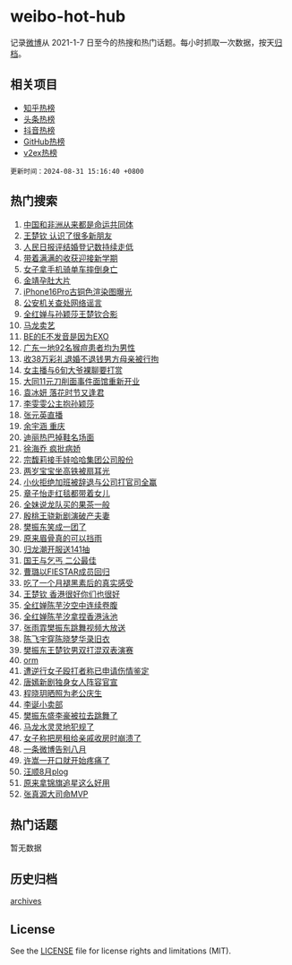 # weibo-hot-hub

记录[微博](https://www.weibo.com)从 2021-1-7 日至今的热搜和热门话题。每小时抓取一次数据，按天[归档](archives)。

## 相关项目

- [知乎热榜](https://github.com/snaildev/zhihu-hot-hub)
- [头条热榜](https://github.com/snaildev/toutiao-hot-hub)
- [抖音热榜](https://github.com/snaildev/douyin-hot-hub)
- [GitHub热榜](https://github.com/snaildev/github-hot-hub)
- [v2ex热榜](https://github.com/snaildev/v2ex-hot-hub)


`更新时间：2024-08-31 15:16:40 +0800`

## 热门搜索

1. [中国和非洲从来都是命运共同体](https://m.weibo.cn/search?containerid=100103type%3D1%26t%3D10%26q%3D%23%E4%B8%AD%E5%9B%BD%E5%92%8C%E9%9D%9E%E6%B4%B2%E4%BB%8E%E6%9D%A5%E9%83%BD%E6%98%AF%E5%91%BD%E8%BF%90%E5%85%B1%E5%90%8C%E4%BD%93%23&stream_entry_id=51&isnewpage=1&extparam=seat%3D1%26stream_entry_id%3D51%26pos%3D0%26q%3D%2523%25E4%25B8%25AD%25E5%259B%25BD%25E5%2592%258C%25E9%259D%259E%25E6%25B4%25B2%25E4%25BB%258E%25E6%259D%25A5%25E9%2583%25BD%25E6%2598%25AF%25E5%2591%25BD%25E8%25BF%2590%25E5%2585%25B1%25E5%2590%258C%25E4%25BD%2593%2523%26cate%3D10103%26c_type%3D51%26dgr%3D0%26filter_type%3Drealtimehot%26display_time%3D1725088599%26pre_seqid%3D172508859958401120508)
1. [王楚钦 认识了很多新朋友](https://m.weibo.cn/search?containerid=100103type%3D1%26t%3D10%26q%3D%E7%8E%8B%E6%A5%9A%E9%92%A6+%E8%AE%A4%E8%AF%86%E4%BA%86%E5%BE%88%E5%A4%9A%E6%96%B0%E6%9C%8B%E5%8F%8B&stream_entry_id=31&isnewpage=1&extparam=seat%3D1%26c_type%3D31%26lcate%3D5001%26cate%3D5001%26q%3D%25E7%258E%258B%25E6%25A5%259A%25E9%2592%25A6%2520%25E8%25AE%25A4%25E8%25AF%2586%25E4%25BA%2586%25E5%25BE%2588%25E5%25A4%259A%25E6%2596%25B0%25E6%259C%258B%25E5%258F%258B%26stream_entry_id%3D31%26pos%3D0%26band_rank%3D1%26flag%3D1%26realpos%3D1%26dgr%3D0%26filter_type%3Drealtimehot%26display_time%3D1725088599%26pre_seqid%3D172508859958401120508)
1. [人民日报评结婚登记数持续走低](https://m.weibo.cn/search?containerid=100103type%3D1%26t%3D10%26q%3D%23%E4%BA%BA%E6%B0%91%E6%97%A5%E6%8A%A5%E8%AF%84%E7%BB%93%E5%A9%9A%E7%99%BB%E8%AE%B0%E6%95%B0%E6%8C%81%E7%BB%AD%E8%B5%B0%E4%BD%8E%23&stream_entry_id=31&isnewpage=1&extparam=seat%3D1%26c_type%3D31%26lcate%3D5001%26cate%3D5001%26q%3D%2523%25E4%25BA%25BA%25E6%25B0%2591%25E6%2597%25A5%25E6%258A%25A5%25E8%25AF%2584%25E7%25BB%2593%25E5%25A9%259A%25E7%2599%25BB%25E8%25AE%25B0%25E6%2595%25B0%25E6%258C%2581%25E7%25BB%25AD%25E8%25B5%25B0%25E4%25BD%258E%2523%26stream_entry_id%3D31%26pos%3D1%26band_rank%3D2%26flag%3D2%26realpos%3D2%26dgr%3D0%26filter_type%3Drealtimehot%26display_time%3D1725088599%26pre_seqid%3D172508859958401120508)
1. [带着满满的收获迎接新学期](https://m.weibo.cn/search?containerid=100103type%3D1%26t%3D10%26q%3D%23%E5%B8%A6%E7%9D%80%E6%BB%A1%E6%BB%A1%E7%9A%84%E6%94%B6%E8%8E%B7%E8%BF%8E%E6%8E%A5%E6%96%B0%E5%AD%A6%E6%9C%9F%23&stream_entry_id=31&isnewpage=1&extparam=seat%3D1%26c_type%3D31%26lcate%3D5001%26cate%3D5001%26q%3D%2523%25E5%25B8%25A6%25E7%259D%2580%25E6%25BB%25A1%25E6%25BB%25A1%25E7%259A%2584%25E6%2594%25B6%25E8%258E%25B7%25E8%25BF%258E%25E6%258E%25A5%25E6%2596%25B0%25E5%25AD%25A6%25E6%259C%259F%2523%26stream_entry_id%3D31%26pos%3D2%26band_rank%3D3%26flag%3D0%26realpos%3D3%26dgr%3D0%26filter_type%3Drealtimehot%26display_time%3D1725088599%26pre_seqid%3D172508859958401120508)
1. [女子拿手机骑单车摔倒身亡](https://m.weibo.cn/search?containerid=100103type%3D1%26t%3D10%26q%3D%23%E5%A5%B3%E5%AD%90%E6%8B%BF%E6%89%8B%E6%9C%BA%E9%AA%91%E5%8D%95%E8%BD%A6%E6%91%94%E5%80%92%E8%BA%AB%E4%BA%A1%23&stream_entry_id=31&isnewpage=1&extparam=seat%3D1%26c_type%3D31%26lcate%3D5001%26cate%3D5001%26q%3D%2523%25E5%25A5%25B3%25E5%25AD%2590%25E6%258B%25BF%25E6%2589%258B%25E6%259C%25BA%25E9%25AA%2591%25E5%258D%2595%25E8%25BD%25A6%25E6%2591%2594%25E5%2580%2592%25E8%25BA%25AB%25E4%25BA%25A1%2523%26stream_entry_id%3D31%26pos%3D3%26band_rank%3D4%26flag%3D0%26realpos%3D4%26dgr%3D0%26filter_type%3Drealtimehot%26display_time%3D1725088599%26pre_seqid%3D172508859958401120508)
1. [金靖孕肚大片](https://m.weibo.cn/search?containerid=100103type%3D1%26t%3D10%26q%3D%23%E9%87%91%E9%9D%96%E5%AD%95%E8%82%9A%E5%A4%A7%E7%89%87%23&stream_entry_id=31&isnewpage=1&extparam=seat%3D1%26c_type%3D31%26lcate%3D5001%26cate%3D5001%26q%3D%2523%25E9%2587%2591%25E9%259D%2596%25E5%25AD%2595%25E8%2582%259A%25E5%25A4%25A7%25E7%2589%2587%2523%26stream_entry_id%3D31%26pos%3D4%26band_rank%3D5%26flag%3D2%26realpos%3D5%26dgr%3D0%26filter_type%3Drealtimehot%26display_time%3D1725088599%26pre_seqid%3D172508859958401120508)
1. [iPhone16Pro古铜色渲染图曝光](https://m.weibo.cn/search?containerid=100103type%3D1%26t%3D10%26q%3D%23iPhone16Pro%E5%8F%A4%E9%93%9C%E8%89%B2%E6%B8%B2%E6%9F%93%E5%9B%BE%E6%9B%9D%E5%85%89%23&stream_entry_id=31&isnewpage=1&extparam=seat%3D1%26c_type%3D31%26lcate%3D5001%26cate%3D5001%26q%3D%2523iPhone16Pro%25E5%258F%25A4%25E9%2593%259C%25E8%2589%25B2%25E6%25B8%25B2%25E6%259F%2593%25E5%259B%25BE%25E6%259B%259D%25E5%2585%2589%2523%26stream_entry_id%3D31%26pos%3D5%26band_rank%3D6%26flag%3D0%26realpos%3D6%26dgr%3D0%26filter_type%3Drealtimehot%26display_time%3D1725088599%26pre_seqid%3D172508859958401120508)
1. [公安机关查处网络谣言](https://m.weibo.cn/search?containerid=100103type%3D1%26t%3D10%26q%3D%23%E5%85%AC%E5%AE%89%E6%9C%BA%E5%85%B3%E6%9F%A5%E5%A4%84%E7%BD%91%E7%BB%9C%E8%B0%A3%E8%A8%80%23&stream_entry_id=31&isnewpage=1&extparam=seat%3D1%26pos%3D6%26band_rank%3D7%26cate%3D5001%26is_ad_pos%3D1%26q%3D%2523%25E5%2585%25AC%25E5%25AE%2589%25E6%259C%25BA%25E5%2585%25B3%25E6%259F%25A5%25E5%25A4%2584%25E7%25BD%2591%25E7%25BB%259C%25E8%25B0%25A3%25E8%25A8%2580%2523%26stream_entry_id%3D31%26adid%3D252949%26dgr%3D0%26c_type%3D31%26lcate%3D5001%26filter_type%3Drealtimehot%26display_time%3D1725088599%26pre_seqid%3D172508859958401120508)
1. [全红婵与孙颖莎王楚钦合影](https://m.weibo.cn/search?containerid=100103type%3D1%26t%3D10%26q%3D%23%E5%85%A8%E7%BA%A2%E5%A9%B5%E4%B8%8E%E5%AD%99%E9%A2%96%E8%8E%8E%E7%8E%8B%E6%A5%9A%E9%92%A6%E5%90%88%E5%BD%B1%23&stream_entry_id=31&isnewpage=1&extparam=seat%3D1%26c_type%3D31%26lcate%3D5001%26cate%3D5001%26q%3D%2523%25E5%2585%25A8%25E7%25BA%25A2%25E5%25A9%25B5%25E4%25B8%258E%25E5%25AD%2599%25E9%25A2%2596%25E8%258E%258E%25E7%258E%258B%25E6%25A5%259A%25E9%2592%25A6%25E5%2590%2588%25E5%25BD%25B1%2523%26stream_entry_id%3D31%26pos%3D7%26band_rank%3D7%26flag%3D1%26realpos%3D7%26dgr%3D0%26filter_type%3Drealtimehot%26display_time%3D1725088599%26pre_seqid%3D172508859958401120508)
1. [马龙卖艺](https://m.weibo.cn/search?containerid=100103type%3D1%26t%3D10%26q%3D%E9%A9%AC%E9%BE%99%E5%8D%96%E8%89%BA&stream_entry_id=31&isnewpage=1&extparam=seat%3D1%26c_type%3D31%26lcate%3D5001%26cate%3D5001%26q%3D%25E9%25A9%25AC%25E9%25BE%2599%25E5%258D%2596%25E8%2589%25BA%26stream_entry_id%3D31%26pos%3D8%26band_rank%3D8%26flag%3D0%26realpos%3D8%26dgr%3D0%26filter_type%3Drealtimehot%26display_time%3D1725088599%26pre_seqid%3D172508859958401120508)
1. [BE的E不发音是因为EXO](https://m.weibo.cn/search?containerid=100103type%3D1%26t%3D10%26q%3DBE%E7%9A%84E%E4%B8%8D%E5%8F%91%E9%9F%B3%E6%98%AF%E5%9B%A0%E4%B8%BAEXO&stream_entry_id=31&isnewpage=1&extparam=seat%3D1%26c_type%3D31%26lcate%3D5001%26cate%3D5001%26q%3DBE%25E7%259A%2584E%25E4%25B8%258D%25E5%258F%2591%25E9%259F%25B3%25E6%2598%25AF%25E5%259B%25A0%25E4%25B8%25BAEXO%26stream_entry_id%3D31%26pos%3D9%26band_rank%3D9%26flag%3D1%26realpos%3D9%26dgr%3D0%26filter_type%3Drealtimehot%26display_time%3D1725088599%26pre_seqid%3D172508859958401120508)
1. [广东一地92名猴痘患者均为男性](https://m.weibo.cn/search?containerid=100103type%3D1%26t%3D10%26q%3D%23%E5%B9%BF%E4%B8%9C%E4%B8%80%E5%9C%B092%E5%90%8D%E7%8C%B4%E7%97%98%E6%82%A3%E8%80%85%E5%9D%87%E4%B8%BA%E7%94%B7%E6%80%A7%23&stream_entry_id=31&isnewpage=1&extparam=seat%3D1%26c_type%3D31%26lcate%3D5001%26cate%3D5001%26q%3D%2523%25E5%25B9%25BF%25E4%25B8%259C%25E4%25B8%2580%25E5%259C%25B092%25E5%2590%258D%25E7%258C%25B4%25E7%2597%2598%25E6%2582%25A3%25E8%2580%2585%25E5%259D%2587%25E4%25B8%25BA%25E7%2594%25B7%25E6%2580%25A7%2523%26stream_entry_id%3D31%26pos%3D10%26band_rank%3D10%26flag%3D0%26realpos%3D10%26dgr%3D0%26filter_type%3Drealtimehot%26display_time%3D1725088599%26pre_seqid%3D172508859958401120508)
1. [收38万彩礼退婚不退钱男方母亲被行拘](https://m.weibo.cn/search?containerid=100103type%3D1%26t%3D10%26q%3D%23%E6%94%B638%E4%B8%87%E5%BD%A9%E7%A4%BC%E9%80%80%E5%A9%9A%E4%B8%8D%E9%80%80%E9%92%B1%E7%94%B7%E6%96%B9%E6%AF%8D%E4%BA%B2%E8%A2%AB%E8%A1%8C%E6%8B%98%23&stream_entry_id=31&isnewpage=1&extparam=seat%3D1%26c_type%3D31%26lcate%3D5001%26cate%3D5001%26q%3D%2523%25E6%2594%25B638%25E4%25B8%2587%25E5%25BD%25A9%25E7%25A4%25BC%25E9%2580%2580%25E5%25A9%259A%25E4%25B8%258D%25E9%2580%2580%25E9%2592%25B1%25E7%2594%25B7%25E6%2596%25B9%25E6%25AF%258D%25E4%25BA%25B2%25E8%25A2%25AB%25E8%25A1%258C%25E6%258B%2598%2523%26stream_entry_id%3D31%26pos%3D11%26band_rank%3D11%26flag%3D2%26realpos%3D11%26dgr%3D0%26filter_type%3Drealtimehot%26display_time%3D1725088599%26pre_seqid%3D172508859958401120508)
1. [女主播与6旬大爷裸聊要打赏](https://m.weibo.cn/search?containerid=100103type%3D1%26t%3D10%26q%3D%23%E5%A5%B3%E4%B8%BB%E6%92%AD%E4%B8%8E6%E6%97%AC%E5%A4%A7%E7%88%B7%E8%A3%B8%E8%81%8A%E8%A6%81%E6%89%93%E8%B5%8F%23&stream_entry_id=31&isnewpage=1&extparam=seat%3D1%26c_type%3D31%26lcate%3D5001%26cate%3D5001%26q%3D%2523%25E5%25A5%25B3%25E4%25B8%25BB%25E6%2592%25AD%25E4%25B8%258E6%25E6%2597%25AC%25E5%25A4%25A7%25E7%2588%25B7%25E8%25A3%25B8%25E8%2581%258A%25E8%25A6%2581%25E6%2589%2593%25E8%25B5%258F%2523%26stream_entry_id%3D31%26pos%3D12%26band_rank%3D12%26flag%3D0%26realpos%3D12%26dgr%3D0%26filter_type%3Drealtimehot%26display_time%3D1725088599%26pre_seqid%3D172508859958401120508)
1. [大同11元刀削面事件面馆重新开业](https://m.weibo.cn/search?containerid=100103type%3D1%26t%3D10%26q%3D%23%E5%A4%A7%E5%90%8C11%E5%85%83%E5%88%80%E5%89%8A%E9%9D%A2%E4%BA%8B%E4%BB%B6%E9%9D%A2%E9%A6%86%E9%87%8D%E6%96%B0%E5%BC%80%E4%B8%9A%23&stream_entry_id=31&isnewpage=1&extparam=seat%3D1%26c_type%3D31%26lcate%3D5001%26cate%3D5001%26q%3D%2523%25E5%25A4%25A7%25E5%2590%258C11%25E5%2585%2583%25E5%2588%2580%25E5%2589%258A%25E9%259D%25A2%25E4%25BA%258B%25E4%25BB%25B6%25E9%259D%25A2%25E9%25A6%2586%25E9%2587%258D%25E6%2596%25B0%25E5%25BC%2580%25E4%25B8%259A%2523%26stream_entry_id%3D31%26pos%3D13%26band_rank%3D13%26flag%3D1%26realpos%3D13%26dgr%3D0%26filter_type%3Drealtimehot%26display_time%3D1725088599%26pre_seqid%3D172508859958401120508)
1. [袁冰妍 落花时节又逢君](https://m.weibo.cn/search?containerid=100103type%3D1%26t%3D10%26q%3D%E8%A2%81%E5%86%B0%E5%A6%8D+%E8%90%BD%E8%8A%B1%E6%97%B6%E8%8A%82%E5%8F%88%E9%80%A2%E5%90%9B&stream_entry_id=31&isnewpage=1&extparam=seat%3D1%26c_type%3D31%26lcate%3D5001%26cate%3D5001%26q%3D%25E8%25A2%2581%25E5%2586%25B0%25E5%25A6%258D%2520%25E8%2590%25BD%25E8%258A%25B1%25E6%2597%25B6%25E8%258A%2582%25E5%258F%2588%25E9%2580%25A2%25E5%2590%259B%26stream_entry_id%3D31%26pos%3D14%26band_rank%3D14%26flag%3D2%26realpos%3D14%26dgr%3D0%26filter_type%3Drealtimehot%26display_time%3D1725088599%26pre_seqid%3D172508859958401120508)
1. [李雯雯公主抱孙颖莎](https://m.weibo.cn/search?containerid=100103type%3D1%26t%3D10%26q%3D%23%E6%9D%8E%E9%9B%AF%E9%9B%AF%E5%85%AC%E4%B8%BB%E6%8A%B1%E5%AD%99%E9%A2%96%E8%8E%8E%23&stream_entry_id=31&isnewpage=1&extparam=seat%3D1%26c_type%3D31%26lcate%3D5001%26cate%3D5001%26q%3D%2523%25E6%259D%258E%25E9%259B%25AF%25E9%259B%25AF%25E5%2585%25AC%25E4%25B8%25BB%25E6%258A%25B1%25E5%25AD%2599%25E9%25A2%2596%25E8%258E%258E%2523%26stream_entry_id%3D31%26pos%3D15%26band_rank%3D15%26flag%3D0%26realpos%3D15%26dgr%3D0%26filter_type%3Drealtimehot%26display_time%3D1725088599%26pre_seqid%3D172508859958401120508)
1. [张元英直播](https://m.weibo.cn/search?containerid=100103type%3D1%26t%3D10%26q%3D%E5%BC%A0%E5%85%83%E8%8B%B1%E7%9B%B4%E6%92%AD&stream_entry_id=31&isnewpage=1&extparam=seat%3D1%26c_type%3D31%26lcate%3D5001%26cate%3D5001%26q%3D%25E5%25BC%25A0%25E5%2585%2583%25E8%258B%25B1%25E7%259B%25B4%25E6%2592%25AD%26stream_entry_id%3D31%26pos%3D16%26band_rank%3D16%26flag%3D0%26realpos%3D16%26dgr%3D0%26filter_type%3Drealtimehot%26display_time%3D1725088599%26pre_seqid%3D172508859958401120508)
1. [余宇涵 重庆](https://m.weibo.cn/search?containerid=100103type%3D1%26t%3D10%26q%3D%E4%BD%99%E5%AE%87%E6%B6%B5+%E9%87%8D%E5%BA%86&stream_entry_id=31&isnewpage=1&extparam=seat%3D1%26c_type%3D31%26lcate%3D5001%26cate%3D5001%26q%3D%25E4%25BD%2599%25E5%25AE%2587%25E6%25B6%25B5%2520%25E9%2587%258D%25E5%25BA%2586%26stream_entry_id%3D31%26pos%3D17%26band_rank%3D17%26flag%3D0%26realpos%3D17%26dgr%3D0%26filter_type%3Drealtimehot%26display_time%3D1725088599%26pre_seqid%3D172508859958401120508)
1. [迪丽热巴掉鞋名场面](https://m.weibo.cn/search?containerid=100103type%3D1%26t%3D10%26q%3D%23%E8%BF%AA%E4%B8%BD%E7%83%AD%E5%B7%B4%E6%8E%89%E9%9E%8B%E5%90%8D%E5%9C%BA%E9%9D%A2%23&stream_entry_id=31&isnewpage=1&extparam=seat%3D1%26c_type%3D31%26lcate%3D5001%26cate%3D5001%26q%3D%2523%25E8%25BF%25AA%25E4%25B8%25BD%25E7%2583%25AD%25E5%25B7%25B4%25E6%258E%2589%25E9%259E%258B%25E5%2590%258D%25E5%259C%25BA%25E9%259D%25A2%2523%26stream_entry_id%3D31%26pos%3D18%26band_rank%3D18%26flag%3D1%26realpos%3D18%26dgr%3D0%26filter_type%3Drealtimehot%26display_time%3D1725088599%26pre_seqid%3D172508859958401120508)
1. [徐海乔 疯批病娇](https://m.weibo.cn/search?containerid=100103type%3D1%26t%3D10%26q%3D%E5%BE%90%E6%B5%B7%E4%B9%94+%E7%96%AF%E6%89%B9%E7%97%85%E5%A8%87&stream_entry_id=31&isnewpage=1&extparam=seat%3D1%26c_type%3D31%26lcate%3D5001%26cate%3D5001%26q%3D%25E5%25BE%2590%25E6%25B5%25B7%25E4%25B9%2594%2520%25E7%2596%25AF%25E6%2589%25B9%25E7%2597%2585%25E5%25A8%2587%26stream_entry_id%3D31%26pos%3D19%26band_rank%3D19%26flag%3D0%26realpos%3D19%26dgr%3D0%26filter_type%3Drealtimehot%26display_time%3D1725088599%26pre_seqid%3D172508859958401120508)
1. [宗馥莉接手娃哈哈集团公司股份](https://m.weibo.cn/search?containerid=100103type%3D1%26t%3D10%26q%3D%23%E5%AE%97%E9%A6%A5%E8%8E%89%E6%8E%A5%E6%89%8B%E5%A8%83%E5%93%88%E5%93%88%E9%9B%86%E5%9B%A2%E5%85%AC%E5%8F%B8%E8%82%A1%E4%BB%BD%23&stream_entry_id=31&isnewpage=1&extparam=seat%3D1%26c_type%3D31%26lcate%3D5001%26cate%3D5001%26q%3D%2523%25E5%25AE%2597%25E9%25A6%25A5%25E8%258E%2589%25E6%258E%25A5%25E6%2589%258B%25E5%25A8%2583%25E5%2593%2588%25E5%2593%2588%25E9%259B%2586%25E5%259B%25A2%25E5%2585%25AC%25E5%258F%25B8%25E8%2582%25A1%25E4%25BB%25BD%2523%26stream_entry_id%3D31%26pos%3D20%26band_rank%3D20%26flag%3D1%26realpos%3D20%26dgr%3D0%26filter_type%3Drealtimehot%26display_time%3D1725088599%26pre_seqid%3D172508859958401120508)
1. [两岁宝宝坐高铁被扇耳光](https://m.weibo.cn/search?containerid=100103type%3D1%26t%3D10%26q%3D%23%E4%B8%A4%E5%B2%81%E5%AE%9D%E5%AE%9D%E5%9D%90%E9%AB%98%E9%93%81%E8%A2%AB%E6%89%87%E8%80%B3%E5%85%89%23&stream_entry_id=31&isnewpage=1&extparam=seat%3D1%26c_type%3D31%26lcate%3D5001%26cate%3D5001%26q%3D%2523%25E4%25B8%25A4%25E5%25B2%2581%25E5%25AE%259D%25E5%25AE%259D%25E5%259D%2590%25E9%25AB%2598%25E9%2593%2581%25E8%25A2%25AB%25E6%2589%2587%25E8%2580%25B3%25E5%2585%2589%2523%26stream_entry_id%3D31%26pos%3D21%26band_rank%3D21%26flag%3D0%26realpos%3D21%26dgr%3D0%26filter_type%3Drealtimehot%26display_time%3D1725088599%26pre_seqid%3D172508859958401120508)
1. [小伙拒绝加班被辞退与公司打官司全赢](https://m.weibo.cn/search?containerid=100103type%3D1%26t%3D10%26q%3D%23%E5%B0%8F%E4%BC%99%E6%8B%92%E7%BB%9D%E5%8A%A0%E7%8F%AD%E8%A2%AB%E8%BE%9E%E9%80%80%E4%B8%8E%E5%85%AC%E5%8F%B8%E6%89%93%E5%AE%98%E5%8F%B8%E5%85%A8%E8%B5%A2%23&stream_entry_id=31&isnewpage=1&extparam=seat%3D1%26c_type%3D31%26lcate%3D5001%26cate%3D5001%26q%3D%2523%25E5%25B0%258F%25E4%25BC%2599%25E6%258B%2592%25E7%25BB%259D%25E5%258A%25A0%25E7%258F%25AD%25E8%25A2%25AB%25E8%25BE%259E%25E9%2580%2580%25E4%25B8%258E%25E5%2585%25AC%25E5%258F%25B8%25E6%2589%2593%25E5%25AE%2598%25E5%258F%25B8%25E5%2585%25A8%25E8%25B5%25A2%2523%26stream_entry_id%3D31%26pos%3D22%26band_rank%3D22%26flag%3D0%26realpos%3D22%26dgr%3D0%26filter_type%3Drealtimehot%26display_time%3D1725088599%26pre_seqid%3D172508859958401120508)
1. [章子怡走红毯都带着女儿](https://m.weibo.cn/search?containerid=100103type%3D1%26t%3D10%26q%3D%23%E7%AB%A0%E5%AD%90%E6%80%A1%E8%B5%B0%E7%BA%A2%E6%AF%AF%E9%83%BD%E5%B8%A6%E7%9D%80%E5%A5%B3%E5%84%BF%23&stream_entry_id=31&isnewpage=1&extparam=seat%3D1%26c_type%3D31%26lcate%3D5001%26cate%3D5001%26q%3D%2523%25E7%25AB%25A0%25E5%25AD%2590%25E6%2580%25A1%25E8%25B5%25B0%25E7%25BA%25A2%25E6%25AF%25AF%25E9%2583%25BD%25E5%25B8%25A6%25E7%259D%2580%25E5%25A5%25B3%25E5%2584%25BF%2523%26stream_entry_id%3D31%26pos%3D23%26band_rank%3D23%26flag%3D1%26realpos%3D23%26dgr%3D0%26filter_type%3Drealtimehot%26display_time%3D1725088599%26pre_seqid%3D172508859958401120508)
1. [全妹说龙队买的果茶一般](https://m.weibo.cn/search?containerid=100103type%3D1%26t%3D10%26q%3D%23%E5%85%A8%E5%A6%B9%E8%AF%B4%E9%BE%99%E9%98%9F%E4%B9%B0%E7%9A%84%E6%9E%9C%E8%8C%B6%E4%B8%80%E8%88%AC%23&stream_entry_id=31&isnewpage=1&extparam=seat%3D1%26c_type%3D31%26lcate%3D5001%26cate%3D5001%26q%3D%2523%25E5%2585%25A8%25E5%25A6%25B9%25E8%25AF%25B4%25E9%25BE%2599%25E9%2598%259F%25E4%25B9%25B0%25E7%259A%2584%25E6%259E%259C%25E8%258C%25B6%25E4%25B8%2580%25E8%2588%25AC%2523%26stream_entry_id%3D31%26pos%3D24%26band_rank%3D24%26flag%3D1%26realpos%3D24%26dgr%3D0%26filter_type%3Drealtimehot%26display_time%3D1725088599%26pre_seqid%3D172508859958401120508)
1. [殷桃王骁新剧演破产夫妻](https://m.weibo.cn/search?containerid=100103type%3D1%26t%3D10%26q%3D%23%E6%AE%B7%E6%A1%83%E7%8E%8B%E9%AA%81%E6%96%B0%E5%89%A7%E6%BC%94%E7%A0%B4%E4%BA%A7%E5%A4%AB%E5%A6%BB%23&stream_entry_id=31&isnewpage=1&extparam=seat%3D1%26c_type%3D31%26lcate%3D5001%26cate%3D5001%26q%3D%2523%25E6%25AE%25B7%25E6%25A1%2583%25E7%258E%258B%25E9%25AA%2581%25E6%2596%25B0%25E5%2589%25A7%25E6%25BC%2594%25E7%25A0%25B4%25E4%25BA%25A7%25E5%25A4%25AB%25E5%25A6%25BB%2523%26stream_entry_id%3D31%26pos%3D25%26band_rank%3D25%26flag%3D1%26realpos%3D25%26dgr%3D0%26filter_type%3Drealtimehot%26display_time%3D1725088599%26pre_seqid%3D172508859958401120508)
1. [樊振东笑成一团了](https://m.weibo.cn/search?containerid=100103type%3D1%26t%3D10%26q%3D%23%E6%A8%8A%E6%8C%AF%E4%B8%9C%E7%AC%91%E6%88%90%E4%B8%80%E5%9B%A2%E4%BA%86%23&stream_entry_id=31&isnewpage=1&extparam=seat%3D1%26c_type%3D31%26lcate%3D5001%26cate%3D5001%26q%3D%2523%25E6%25A8%258A%25E6%258C%25AF%25E4%25B8%259C%25E7%25AC%2591%25E6%2588%2590%25E4%25B8%2580%25E5%259B%25A2%25E4%25BA%2586%2523%26stream_entry_id%3D31%26pos%3D26%26band_rank%3D26%26flag%3D0%26realpos%3D26%26dgr%3D0%26filter_type%3Drealtimehot%26display_time%3D1725088599%26pre_seqid%3D172508859958401120508)
1. [原来眉骨真的可以挡雨](https://m.weibo.cn/search?containerid=100103type%3D1%26t%3D10%26q%3D%23%E5%8E%9F%E6%9D%A5%E7%9C%89%E9%AA%A8%E7%9C%9F%E7%9A%84%E5%8F%AF%E4%BB%A5%E6%8C%A1%E9%9B%A8%23&stream_entry_id=31&isnewpage=1&extparam=seat%3D1%26c_type%3D31%26lcate%3D5001%26cate%3D5001%26q%3D%2523%25E5%258E%259F%25E6%259D%25A5%25E7%259C%2589%25E9%25AA%25A8%25E7%259C%259F%25E7%259A%2584%25E5%258F%25AF%25E4%25BB%25A5%25E6%258C%25A1%25E9%259B%25A8%2523%26stream_entry_id%3D31%26pos%3D27%26band_rank%3D27%26flag%3D0%26realpos%3D27%26dgr%3D0%26filter_type%3Drealtimehot%26display_time%3D1725088599%26pre_seqid%3D172508859958401120508)
1. [归龙潮开服送141抽](https://m.weibo.cn/search?containerid=100103type%3D1%26t%3D10%26q%3D%23%E5%BD%92%E9%BE%99%E6%BD%AE%E5%BC%80%E6%9C%8D%E9%80%81141%E6%8A%BD%23&stream_entry_id=31&isnewpage=1&extparam=seat%3D1%26c_type%3D31%26lcate%3D5001%26cate%3D5001%26q%3D%2523%25E5%25BD%2592%25E9%25BE%2599%25E6%25BD%25AE%25E5%25BC%2580%25E6%259C%258D%25E9%2580%2581141%25E6%258A%25BD%2523%26dgr%3D0%26pos%3D28%26adid%3D252727%26band_rank%3D28%26flag%3D0%26realpos%3D28%26stream_entry_id%3D31%26filter_type%3Drealtimehot%26display_time%3D1725088599%26pre_seqid%3D172508859958401120508)
1. [国王与乞丐 二公最佳](https://m.weibo.cn/search?containerid=100103type%3D1%26t%3D10%26q%3D%E5%9B%BD%E7%8E%8B%E4%B8%8E%E4%B9%9E%E4%B8%90+%E4%BA%8C%E5%85%AC%E6%9C%80%E4%BD%B3&stream_entry_id=31&isnewpage=1&extparam=seat%3D1%26c_type%3D31%26lcate%3D5001%26cate%3D5001%26q%3D%25E5%259B%25BD%25E7%258E%258B%25E4%25B8%258E%25E4%25B9%259E%25E4%25B8%2590%2520%25E4%25BA%258C%25E5%2585%25AC%25E6%259C%2580%25E4%25BD%25B3%26stream_entry_id%3D31%26pos%3D29%26band_rank%3D29%26flag%3D1%26realpos%3D29%26dgr%3D0%26filter_type%3Drealtimehot%26display_time%3D1725088599%26pre_seqid%3D172508859958401120508)
1. [曹璐以FIESTAR成员回归](https://m.weibo.cn/search?containerid=100103type%3D1%26t%3D10%26q%3D%23%E6%9B%B9%E7%92%90%E4%BB%A5FIESTAR%E6%88%90%E5%91%98%E5%9B%9E%E5%BD%92%23&stream_entry_id=31&isnewpage=1&extparam=seat%3D1%26c_type%3D31%26lcate%3D5001%26cate%3D5001%26q%3D%2523%25E6%259B%25B9%25E7%2592%2590%25E4%25BB%25A5FIESTAR%25E6%2588%2590%25E5%2591%2598%25E5%259B%259E%25E5%25BD%2592%2523%26stream_entry_id%3D31%26pos%3D30%26band_rank%3D30%26flag%3D0%26realpos%3D30%26dgr%3D0%26filter_type%3Drealtimehot%26display_time%3D1725088599%26pre_seqid%3D172508859958401120508)
1. [吃了一个月褪黑素后的真实感受](https://m.weibo.cn/search?containerid=100103type%3D1%26t%3D10%26q%3D%23%E5%90%83%E4%BA%86%E4%B8%80%E4%B8%AA%E6%9C%88%E8%A4%AA%E9%BB%91%E7%B4%A0%E5%90%8E%E7%9A%84%E7%9C%9F%E5%AE%9E%E6%84%9F%E5%8F%97%23&stream_entry_id=31&isnewpage=1&extparam=seat%3D1%26c_type%3D31%26lcate%3D5001%26cate%3D5001%26q%3D%2523%25E5%2590%2583%25E4%25BA%2586%25E4%25B8%2580%25E4%25B8%25AA%25E6%259C%2588%25E8%25A4%25AA%25E9%25BB%2591%25E7%25B4%25A0%25E5%2590%258E%25E7%259A%2584%25E7%259C%259F%25E5%25AE%259E%25E6%2584%259F%25E5%258F%2597%2523%26stream_entry_id%3D31%26pos%3D31%26band_rank%3D31%26flag%3D0%26realpos%3D31%26dgr%3D0%26filter_type%3Drealtimehot%26display_time%3D1725088599%26pre_seqid%3D172508859958401120508)
1. [王楚钦 香港很好你们也很好](https://m.weibo.cn/search?containerid=100103type%3D1%26t%3D10%26q%3D%E7%8E%8B%E6%A5%9A%E9%92%A6+%E9%A6%99%E6%B8%AF%E5%BE%88%E5%A5%BD%E4%BD%A0%E4%BB%AC%E4%B9%9F%E5%BE%88%E5%A5%BD&stream_entry_id=31&isnewpage=1&extparam=seat%3D1%26c_type%3D31%26lcate%3D5001%26cate%3D5001%26q%3D%25E7%258E%258B%25E6%25A5%259A%25E9%2592%25A6%2520%25E9%25A6%2599%25E6%25B8%25AF%25E5%25BE%2588%25E5%25A5%25BD%25E4%25BD%25A0%25E4%25BB%25AC%25E4%25B9%259F%25E5%25BE%2588%25E5%25A5%25BD%26stream_entry_id%3D31%26pos%3D32%26band_rank%3D32%26flag%3D1%26realpos%3D32%26dgr%3D0%26filter_type%3Drealtimehot%26display_time%3D1725088599%26pre_seqid%3D172508859958401120508)
1. [全红婵陈芋汐空中连续卷腹](https://m.weibo.cn/search?containerid=100103type%3D1%26t%3D10%26q%3D%23%E5%85%A8%E7%BA%A2%E5%A9%B5%E9%99%88%E8%8A%8B%E6%B1%90%E7%A9%BA%E4%B8%AD%E8%BF%9E%E7%BB%AD%E5%8D%B7%E8%85%B9%23&stream_entry_id=31&isnewpage=1&extparam=seat%3D1%26c_type%3D31%26lcate%3D5001%26cate%3D5001%26q%3D%2523%25E5%2585%25A8%25E7%25BA%25A2%25E5%25A9%25B5%25E9%2599%2588%25E8%258A%258B%25E6%25B1%2590%25E7%25A9%25BA%25E4%25B8%25AD%25E8%25BF%259E%25E7%25BB%25AD%25E5%258D%25B7%25E8%2585%25B9%2523%26stream_entry_id%3D31%26pos%3D33%26band_rank%3D33%26flag%3D1%26realpos%3D33%26dgr%3D0%26filter_type%3Drealtimehot%26display_time%3D1725088599%26pre_seqid%3D172508859958401120508)
1. [全红婵陈芋汐拿捏香港泳池](https://m.weibo.cn/search?containerid=100103type%3D1%26t%3D10%26q%3D%23%E5%85%A8%E7%BA%A2%E5%A9%B5%E9%99%88%E8%8A%8B%E6%B1%90%E6%8B%BF%E6%8D%8F%E9%A6%99%E6%B8%AF%E6%B3%B3%E6%B1%A0%23&stream_entry_id=31&isnewpage=1&extparam=seat%3D1%26c_type%3D31%26lcate%3D5001%26cate%3D5001%26q%3D%2523%25E5%2585%25A8%25E7%25BA%25A2%25E5%25A9%25B5%25E9%2599%2588%25E8%258A%258B%25E6%25B1%2590%25E6%258B%25BF%25E6%258D%258F%25E9%25A6%2599%25E6%25B8%25AF%25E6%25B3%25B3%25E6%25B1%25A0%2523%26stream_entry_id%3D31%26pos%3D34%26band_rank%3D34%26flag%3D0%26realpos%3D34%26dgr%3D0%26filter_type%3Drealtimehot%26display_time%3D1725088599%26pre_seqid%3D172508859958401120508)
1. [张雨霏樊振东跳舞视频大放送](https://m.weibo.cn/search?containerid=100103type%3D1%26t%3D10%26q%3D%23%E5%BC%A0%E9%9B%A8%E9%9C%8F%E6%A8%8A%E6%8C%AF%E4%B8%9C%E8%B7%B3%E8%88%9E%E8%A7%86%E9%A2%91%E5%A4%A7%E6%94%BE%E9%80%81%23&stream_entry_id=31&isnewpage=1&extparam=seat%3D1%26c_type%3D31%26lcate%3D5001%26cate%3D5001%26q%3D%2523%25E5%25BC%25A0%25E9%259B%25A8%25E9%259C%258F%25E6%25A8%258A%25E6%258C%25AF%25E4%25B8%259C%25E8%25B7%25B3%25E8%2588%259E%25E8%25A7%2586%25E9%25A2%2591%25E5%25A4%25A7%25E6%2594%25BE%25E9%2580%2581%2523%26stream_entry_id%3D31%26pos%3D35%26band_rank%3D35%26flag%3D0%26realpos%3D35%26dgr%3D0%26filter_type%3Drealtimehot%26display_time%3D1725088599%26pre_seqid%3D172508859958401120508)
1. [陈飞宇穿陈晓梦华录旧衣](https://m.weibo.cn/search?containerid=100103type%3D1%26t%3D10%26q%3D%23%E9%99%88%E9%A3%9E%E5%AE%87%E7%A9%BF%E9%99%88%E6%99%93%E6%A2%A6%E5%8D%8E%E5%BD%95%E6%97%A7%E8%A1%A3%23&stream_entry_id=31&isnewpage=1&extparam=seat%3D1%26c_type%3D31%26lcate%3D5001%26cate%3D5001%26q%3D%2523%25E9%2599%2588%25E9%25A3%259E%25E5%25AE%2587%25E7%25A9%25BF%25E9%2599%2588%25E6%2599%2593%25E6%25A2%25A6%25E5%258D%258E%25E5%25BD%2595%25E6%2597%25A7%25E8%25A1%25A3%2523%26stream_entry_id%3D31%26pos%3D36%26band_rank%3D36%26flag%3D1%26realpos%3D36%26dgr%3D0%26filter_type%3Drealtimehot%26display_time%3D1725088599%26pre_seqid%3D172508859958401120508)
1. [樊振东王楚钦男双打混双表演赛](https://m.weibo.cn/search?containerid=100103type%3D1%26t%3D10%26q%3D%E6%A8%8A%E6%8C%AF%E4%B8%9C%E7%8E%8B%E6%A5%9A%E9%92%A6%E7%94%B7%E5%8F%8C%E6%89%93%E6%B7%B7%E5%8F%8C%E8%A1%A8%E6%BC%94%E8%B5%9B&stream_entry_id=31&isnewpage=1&extparam=seat%3D1%26c_type%3D31%26lcate%3D5001%26cate%3D5001%26q%3D%25E6%25A8%258A%25E6%258C%25AF%25E4%25B8%259C%25E7%258E%258B%25E6%25A5%259A%25E9%2592%25A6%25E7%2594%25B7%25E5%258F%258C%25E6%2589%2593%25E6%25B7%25B7%25E5%258F%258C%25E8%25A1%25A8%25E6%25BC%2594%25E8%25B5%259B%26stream_entry_id%3D31%26pos%3D37%26band_rank%3D37%26flag%3D0%26realpos%3D37%26dgr%3D0%26filter_type%3Drealtimehot%26display_time%3D1725088599%26pre_seqid%3D172508859958401120508)
1. [orm](https://m.weibo.cn/search?containerid=100103type%3D1%26t%3D10%26q%3Dorm&stream_entry_id=31&isnewpage=1&extparam=seat%3D1%26c_type%3D31%26lcate%3D5001%26cate%3D5001%26q%3Dorm%26stream_entry_id%3D31%26pos%3D38%26band_rank%3D38%26flag%3D1%26realpos%3D38%26dgr%3D0%26filter_type%3Drealtimehot%26display_time%3D1725088599%26pre_seqid%3D172508859958401120508)
1. [遭逆行女子殴打者称已申请伤情鉴定](https://m.weibo.cn/search?containerid=100103type%3D1%26t%3D10%26q%3D%23%E9%81%AD%E9%80%86%E8%A1%8C%E5%A5%B3%E5%AD%90%E6%AE%B4%E6%89%93%E8%80%85%E7%A7%B0%E5%B7%B2%E7%94%B3%E8%AF%B7%E4%BC%A4%E6%83%85%E9%89%B4%E5%AE%9A%23&stream_entry_id=31&isnewpage=1&extparam=seat%3D1%26c_type%3D31%26lcate%3D5001%26cate%3D5001%26q%3D%2523%25E9%2581%25AD%25E9%2580%2586%25E8%25A1%258C%25E5%25A5%25B3%25E5%25AD%2590%25E6%25AE%25B4%25E6%2589%2593%25E8%2580%2585%25E7%25A7%25B0%25E5%25B7%25B2%25E7%2594%25B3%25E8%25AF%25B7%25E4%25BC%25A4%25E6%2583%2585%25E9%2589%25B4%25E5%25AE%259A%2523%26stream_entry_id%3D31%26pos%3D39%26band_rank%3D39%26flag%3D0%26realpos%3D39%26dgr%3D0%26filter_type%3Drealtimehot%26display_time%3D1725088599%26pre_seqid%3D172508859958401120508)
1. [唐嫣新剧独身女人阵容官宣](https://m.weibo.cn/search?containerid=100103type%3D1%26t%3D10%26q%3D%E5%94%90%E5%AB%A3%E6%96%B0%E5%89%A7%E7%8B%AC%E8%BA%AB%E5%A5%B3%E4%BA%BA%E9%98%B5%E5%AE%B9%E5%AE%98%E5%AE%A3&stream_entry_id=31&isnewpage=1&extparam=seat%3D1%26c_type%3D31%26lcate%3D5001%26cate%3D5001%26q%3D%25E5%2594%2590%25E5%25AB%25A3%25E6%2596%25B0%25E5%2589%25A7%25E7%258B%25AC%25E8%25BA%25AB%25E5%25A5%25B3%25E4%25BA%25BA%25E9%2598%25B5%25E5%25AE%25B9%25E5%25AE%2598%25E5%25AE%25A3%26stream_entry_id%3D31%26pos%3D40%26band_rank%3D40%26flag%3D0%26realpos%3D40%26dgr%3D0%26filter_type%3Drealtimehot%26display_time%3D1725088599%26pre_seqid%3D172508859958401120508)
1. [程晓玥晒照为老公庆生](https://m.weibo.cn/search?containerid=100103type%3D1%26t%3D10%26q%3D%23%E7%A8%8B%E6%99%93%E7%8E%A5%E6%99%92%E7%85%A7%E4%B8%BA%E8%80%81%E5%85%AC%E5%BA%86%E7%94%9F%23&stream_entry_id=31&isnewpage=1&extparam=seat%3D1%26c_type%3D31%26lcate%3D5001%26cate%3D5001%26q%3D%2523%25E7%25A8%258B%25E6%2599%2593%25E7%258E%25A5%25E6%2599%2592%25E7%2585%25A7%25E4%25B8%25BA%25E8%2580%2581%25E5%2585%25AC%25E5%25BA%2586%25E7%2594%259F%2523%26stream_entry_id%3D31%26pos%3D41%26band_rank%3D41%26flag%3D1%26realpos%3D41%26dgr%3D0%26filter_type%3Drealtimehot%26display_time%3D1725088599%26pre_seqid%3D172508859958401120508)
1. [李诞小卖部](https://m.weibo.cn/search?containerid=100103type%3D1%26t%3D10%26q%3D%E6%9D%8E%E8%AF%9E%E5%B0%8F%E5%8D%96%E9%83%A8&stream_entry_id=31&isnewpage=1&extparam=seat%3D1%26c_type%3D31%26lcate%3D5001%26cate%3D5001%26q%3D%25E6%259D%258E%25E8%25AF%259E%25E5%25B0%258F%25E5%258D%2596%25E9%2583%25A8%26stream_entry_id%3D31%26pos%3D42%26band_rank%3D42%26flag%3D1%26realpos%3D42%26dgr%3D0%26filter_type%3Drealtimehot%26display_time%3D1725088599%26pre_seqid%3D172508859958401120508)
1. [樊振东盛李豪被拉去跳舞了](https://m.weibo.cn/search?containerid=100103type%3D1%26t%3D10%26q%3D%E6%A8%8A%E6%8C%AF%E4%B8%9C%E7%9B%9B%E6%9D%8E%E8%B1%AA%E8%A2%AB%E6%8B%89%E5%8E%BB%E8%B7%B3%E8%88%9E%E4%BA%86&stream_entry_id=31&isnewpage=1&extparam=seat%3D1%26c_type%3D31%26lcate%3D5001%26cate%3D5001%26q%3D%25E6%25A8%258A%25E6%258C%25AF%25E4%25B8%259C%25E7%259B%259B%25E6%259D%258E%25E8%25B1%25AA%25E8%25A2%25AB%25E6%258B%2589%25E5%258E%25BB%25E8%25B7%25B3%25E8%2588%259E%25E4%25BA%2586%26stream_entry_id%3D31%26pos%3D43%26band_rank%3D43%26flag%3D0%26realpos%3D43%26dgr%3D0%26filter_type%3Drealtimehot%26display_time%3D1725088599%26pre_seqid%3D172508859958401120508)
1. [马龙水灵灵地犯规了](https://m.weibo.cn/search?containerid=100103type%3D1%26t%3D10%26q%3D%23%E9%A9%AC%E9%BE%99%E6%B0%B4%E7%81%B5%E7%81%B5%E5%9C%B0%E7%8A%AF%E8%A7%84%E4%BA%86%23&stream_entry_id=31&isnewpage=1&extparam=seat%3D1%26c_type%3D31%26lcate%3D5001%26cate%3D5001%26q%3D%2523%25E9%25A9%25AC%25E9%25BE%2599%25E6%25B0%25B4%25E7%2581%25B5%25E7%2581%25B5%25E5%259C%25B0%25E7%258A%25AF%25E8%25A7%2584%25E4%25BA%2586%2523%26stream_entry_id%3D31%26pos%3D44%26band_rank%3D44%26flag%3D1%26realpos%3D44%26dgr%3D0%26filter_type%3Drealtimehot%26display_time%3D1725088599%26pre_seqid%3D172508859958401120508)
1. [女子称把房租给亲戚收房时崩溃了](https://m.weibo.cn/search?containerid=100103type%3D1%26t%3D10%26q%3D%23%E5%A5%B3%E5%AD%90%E7%A7%B0%E6%8A%8A%E6%88%BF%E7%A7%9F%E7%BB%99%E4%BA%B2%E6%88%9A%E6%94%B6%E6%88%BF%E6%97%B6%E5%B4%A9%E6%BA%83%E4%BA%86%23&stream_entry_id=31&isnewpage=1&extparam=seat%3D1%26c_type%3D31%26lcate%3D5001%26cate%3D5001%26q%3D%2523%25E5%25A5%25B3%25E5%25AD%2590%25E7%25A7%25B0%25E6%258A%258A%25E6%2588%25BF%25E7%25A7%259F%25E7%25BB%2599%25E4%25BA%25B2%25E6%2588%259A%25E6%2594%25B6%25E6%2588%25BF%25E6%2597%25B6%25E5%25B4%25A9%25E6%25BA%2583%25E4%25BA%2586%2523%26stream_entry_id%3D31%26pos%3D45%26band_rank%3D45%26flag%3D1%26realpos%3D45%26dgr%3D0%26filter_type%3Drealtimehot%26display_time%3D1725088599%26pre_seqid%3D172508859958401120508)
1. [一条微博告别八月](https://m.weibo.cn/search?containerid=100103type%3D1%26t%3D10%26q%3D%23%E4%B8%80%E6%9D%A1%E5%BE%AE%E5%8D%9A%E5%91%8A%E5%88%AB%E5%85%AB%E6%9C%88%23&stream_entry_id=31&isnewpage=1&extparam=seat%3D1%26c_type%3D31%26lcate%3D5001%26cate%3D5001%26q%3D%2523%25E4%25B8%2580%25E6%259D%25A1%25E5%25BE%25AE%25E5%258D%259A%25E5%2591%258A%25E5%2588%25AB%25E5%2585%25AB%25E6%259C%2588%2523%26stream_entry_id%3D31%26pos%3D46%26band_rank%3D46%26flag%3D0%26realpos%3D46%26dgr%3D0%26filter_type%3Drealtimehot%26display_time%3D1725088599%26pre_seqid%3D172508859958401120508)
1. [许嵩一开口就开始疼痛了](https://m.weibo.cn/search?containerid=100103type%3D1%26t%3D10%26q%3D%E8%AE%B8%E5%B5%A9%E4%B8%80%E5%BC%80%E5%8F%A3%E5%B0%B1%E5%BC%80%E5%A7%8B%E7%96%BC%E7%97%9B%E4%BA%86&stream_entry_id=31&isnewpage=1&extparam=seat%3D1%26c_type%3D31%26lcate%3D5001%26cate%3D5001%26q%3D%25E8%25AE%25B8%25E5%25B5%25A9%25E4%25B8%2580%25E5%25BC%2580%25E5%258F%25A3%25E5%25B0%25B1%25E5%25BC%2580%25E5%25A7%258B%25E7%2596%25BC%25E7%2597%259B%25E4%25BA%2586%26stream_entry_id%3D31%26pos%3D47%26band_rank%3D47%26flag%3D1%26realpos%3D47%26dgr%3D0%26filter_type%3Drealtimehot%26display_time%3D1725088599%26pre_seqid%3D172508859958401120508)
1. [汪顺8月plog](https://m.weibo.cn/search?containerid=100103type%3D1%26t%3D10%26q%3D%23%E6%B1%AA%E9%A1%BA8%E6%9C%88plog%23&stream_entry_id=31&isnewpage=1&extparam=seat%3D1%26c_type%3D31%26lcate%3D5001%26cate%3D5001%26q%3D%2523%25E6%25B1%25AA%25E9%25A1%25BA8%25E6%259C%2588plog%2523%26stream_entry_id%3D31%26pos%3D48%26band_rank%3D48%26flag%3D1%26realpos%3D48%26dgr%3D0%26filter_type%3Drealtimehot%26display_time%3D1725088599%26pre_seqid%3D172508859958401120508)
1. [原来拿锦旗追星这么好用](https://m.weibo.cn/search?containerid=100103type%3D1%26t%3D10%26q%3D%23%E5%8E%9F%E6%9D%A5%E6%8B%BF%E9%94%A6%E6%97%97%E8%BF%BD%E6%98%9F%E8%BF%99%E4%B9%88%E5%A5%BD%E7%94%A8%23&stream_entry_id=31&isnewpage=1&extparam=seat%3D1%26c_type%3D31%26lcate%3D5001%26cate%3D5001%26q%3D%2523%25E5%258E%259F%25E6%259D%25A5%25E6%258B%25BF%25E9%2594%25A6%25E6%2597%2597%25E8%25BF%25BD%25E6%2598%259F%25E8%25BF%2599%25E4%25B9%2588%25E5%25A5%25BD%25E7%2594%25A8%2523%26stream_entry_id%3D31%26pos%3D49%26band_rank%3D49%26flag%3D1%26realpos%3D49%26dgr%3D0%26filter_type%3Drealtimehot%26display_time%3D1725088599%26pre_seqid%3D172508859958401120508)
1. [张真源大司命MVP](https://m.weibo.cn/search?containerid=100103type%3D1%26t%3D10%26q%3D%23%E5%BC%A0%E7%9C%9F%E6%BA%90%E5%A4%A7%E5%8F%B8%E5%91%BDMVP%23&stream_entry_id=31&isnewpage=1&extparam=seat%3D1%26c_type%3D31%26lcate%3D5001%26cate%3D5001%26q%3D%2523%25E5%25BC%25A0%25E7%259C%259F%25E6%25BA%2590%25E5%25A4%25A7%25E5%258F%25B8%25E5%2591%25BDMVP%2523%26stream_entry_id%3D31%26pos%3D50%26band_rank%3D50%26flag%3D1%26realpos%3D50%26dgr%3D0%26filter_type%3Drealtimehot%26display_time%3D1725088599%26pre_seqid%3D172508859958401120508)

## 热门话题

暂无数据

## 历史归档

[archives](archives)

## License

See the [LICENSE](LICENSE) file for license rights and limitations (MIT).
